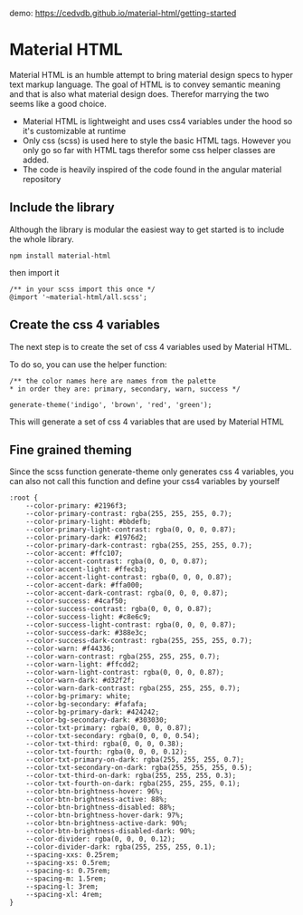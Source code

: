 
demo: https://cedvdb.github.io/material-html/getting-started


# Material HTML

Material HTML is an humble attempt to bring material design specs to hyper text markup language.
The goal of HTML is to convey semantic meaning and that is also what material design does. Therefor
marrying the two seems like a good choice.

- Material HTML is lightweight and uses css4 variables under the hood so it's customizable at runtime
- Only css (scss) is used here to style the basic HTML tags. However you only go so far with HTML tags therefor
some css helper classes are added.
- The code is heavily inspired of the code found in the angular material repository

## Include the library

Although the library is modular the easiest way to get started is to include the whole library.

```
npm install material-html
```
then import it

```
/** in your scss import this once */
@import '~material-html/all.scss';
```


## Create the css 4 variables</header>

The next step is to create the set of css 4 variables used by Material HTML.


To do so, you can use the helper function:

```
/** the color names here are names from the palette
* in order they are: primary, secondary, warn, success */

generate-theme('indigo', 'brown', 'red', 'green');

```

This will generate a set of css 4 variables that are used by Material HTML


## Fine grained theming</header>

Since the scss function generate-theme only generates css 4 variables, you can also not
call this function and define your css4 variables by yourself

```
:root {
	--color-primary: #2196f3;
	--color-primary-contrast: rgba(255, 255, 255, 0.7);
	--color-primary-light: #bbdefb;
	--color-primary-light-contrast: rgba(0, 0, 0, 0.87);
	--color-primary-dark: #1976d2;
	--color-primary-dark-contrast: rgba(255, 255, 255, 0.7);
	--color-accent: #ffc107;
	--color-accent-contrast: rgba(0, 0, 0, 0.87);
	--color-accent-light: #ffecb3;
	--color-accent-light-contrast: rgba(0, 0, 0, 0.87);
	--color-accent-dark: #ffa000;
	--color-accent-dark-contrast: rgba(0, 0, 0, 0.87);
	--color-success: #4caf50;
	--color-success-contrast: rgba(0, 0, 0, 0.87);
	--color-success-light: #c8e6c9;
	--color-success-light-contrast: rgba(0, 0, 0, 0.87);
	--color-success-dark: #388e3c;
	--color-success-dark-contrast: rgba(255, 255, 255, 0.7);
	--color-warn: #f44336;
	--color-warn-contrast: rgba(255, 255, 255, 0.7);
	--color-warn-light: #ffcdd2;
	--color-warn-light-contrast: rgba(0, 0, 0, 0.87);
	--color-warn-dark: #d32f2f;
	--color-warn-dark-contrast: rgba(255, 255, 255, 0.7);
	--color-bg-primary: white;
	--color-bg-secondary: #fafafa;
	--color-bg-primary-dark: #424242;
	--color-bg-secondary-dark: #303030;
	--color-txt-primary: rgba(0, 0, 0, 0.87);
	--color-txt-secondary: rgba(0, 0, 0, 0.54);
	--color-txt-third: rgba(0, 0, 0, 0.38);
	--color-txt-fourth: rgba(0, 0, 0, 0.12);
	--color-txt-primary-on-dark: rgba(255, 255, 255, 0.7);
	--color-txt-secondary-on-dark: rgba(255, 255, 255, 0.5);
	--color-txt-third-on-dark: rgba(255, 255, 255, 0.3);
	--color-txt-fourth-on-dark: rgba(255, 255, 255, 0.1);
	--color-btn-brightness-hover: 96%;
	--color-btn-brightness-active: 88%;
	--color-btn-brightness-disabled: 88%;
	--color-btn-brightness-hover-dark: 97%;
	--color-btn-brightness-active-dark: 90%;
	--color-btn-brightness-disabled-dark: 90%;
	--color-divider: rgba(0, 0, 0, 0.12);
	--color-divider-dark: rgba(255, 255, 255, 0.1);
	--spacing-xxs: 0.25rem;
	--spacing-xs: 0.5rem;
	--spacing-s: 0.75rem;
	--spacing-m: 1.5rem;
	--spacing-l: 3rem;
	--spacing-xl: 4rem;
}
```
